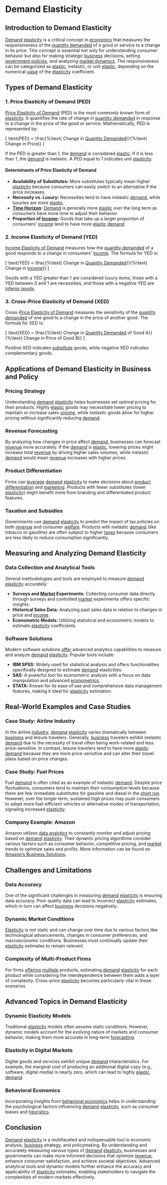 # Demand Elasticity

## Introduction to Demand Elasticity

[Demand](../d/demand.md) [elasticity](../e/elasticity.md) is a critical concept in [economics](../e/economics.md) that measures the responsiveness of the [quantity demanded](../q/quantity_demanded.md) of a good or service to a change in its price. This concept is essential not only for understanding consumer behavior but also for making strategic [business](../b/business.md) decisions, setting [government policies](../g/government_policies_in_trading.md), and analyzing [market dynamics](../m/market_dynamics.md). The responsiveness can be categorized as [elastic](../e/elastic.md), inelastic, or unit [elastic](../e/elastic.md), depending on the numerical [value](../v/value.md) of the [elasticity](../e/elasticity.md) coefficient.

## Types of Demand Elasticity

### 1. Price Elasticity of Demand (PED)

[Price Elasticity of Demand](../p/price_elasticity_of_demand.md) (PED) is the most commonly known form of [elasticity](../e/elasticity.md). It quantifies the rate of change in [quantity demanded](../q/quantity_demanded.md) in response to a change in the price of the good or service. Mathematically, PED is represented by:

\[ \text{PED} = \frac{\%\text{ Change in [Quantity Demanded](../q/quantity_demanded.md)}}{\%\text{ Change in Price}} \]

If the PED is greater than 1, the [demand](../d/demand.md) is considered [elastic](../e/elastic.md). If it is less than 1, the [demand](../d/demand.md) is inelastic. A PED equal to 1 indicates unit [elasticity](../e/elasticity.md).

#### Determinants of Price Elasticity of Demand

* **Availability of Substitutes:** More substitutes typically mean higher [elasticity](../e/elasticity.md) because consumers can easily switch to an alternative if the price increases.
* **Necessity vs. Luxury:** Necessities tend to have inelastic [demand](../d/demand.md), while luxuries are more [elastic](../e/elastic.md).
* **[Time Horizon](../t/time_horizon.md):** [Demand](../d/demand.md) is generally more [elastic](../e/elastic.md) over the long term as consumers have more time to adjust their behavior.
* **Proportion of [Income](../i/income.md):** Goods that take up a larger proportion of consumers' [income](../i/income.md) tend to have more [elastic](../e/elastic.md) [demand](../d/demand.md).

### 2. Income Elasticity of Demand (YED)

[Income Elasticity of Demand](../i/income_elasticity_of_demand.md) measures how the [quantity demanded](../q/quantity_demanded.md) of a good responds to a change in consumers' [income](../i/income.md). The formula for YED is:

\[ \text{YED} = \frac{\%\text{ Change in [Quantity Demanded](../q/quantity_demanded.md)}}{\%\text{ Change in [Income](../i/income.md)}} \]

Goods with a YED greater than 1 are considered luxury items, those with a YED between 0 and 1 are necessities, and those with a negative YED are [inferior goods](../i/inferior_goods.md).

### 3. Cross-Price Elasticity of Demand (XED)

Cross-[Price Elasticity of Demand](../p/price_elasticity_of_demand.md) measures the sensitivity of the [quantity demanded](../q/quantity_demanded.md) of one good to a change in the price of another good. The formula for XED is:

\[ \text{XED} = \frac{\%\text{ Change in [Quantity Demanded](../q/quantity_demanded.md) of Good A}}{\%\text{ Change in Price of Good B}} \]

Positive XED indicates [substitute](../s/substitute.md) goods, while negative XED indicates complementary goods.

## Applications of Demand Elasticity in Business and Policy

### Pricing Strategy

Understanding [demand](../d/demand.md) [elasticity](../e/elasticity.md) helps businesses set optimal pricing for their products. Highly [elastic](../e/elastic.md) goods may necessitate lower pricing to maintain or increase sales [volume](../v/volume.md), while inelastic goods allow for higher pricing without significantly reducing [demand](../d/demand.md).

### Revenue Forecasting

By analyzing how changes in price affect [demand](../d/demand.md), businesses can forecast [revenue](../r/revenue.md) more accurately. If the [demand](../d/demand.md) is [elastic](../e/elastic.md), lowering prices might increase total [revenue](../r/revenue.md) by driving higher sales volumes, while inelastic [demand](../d/demand.md) would mean [revenue](../r/revenue.md) increases with higher prices.

### Product Differentiation

Firms can [leverage](../l/leverage.md) [demand](../d/demand.md) [elasticity](../e/elasticity.md) to make decisions about [product differentiation](../p/product_differentiation.md) and [marketing](../m/marketing.md). Products with fewer substitutes (lower [elasticity](../e/elasticity.md)) might benefit more from branding and differentiated product features.

### Taxation and Subsidies

Governments use [demand](../d/demand.md) [elasticity](../e/elasticity.md) to predict the impact of tax policies on both [revenue](../r/revenue.md) and consumer [welfare](../w/welfare.md). Products with inelastic [demand](../d/demand.md) (like tobacco or gasoline) are often subject to higher [taxes](../t/taxes.md) because consumers are less likely to reduce consumption significantly.

## Measuring and Analyzing Demand Elasticity

### Data Collection and Analytical Tools

Several methodologies and tools are employed to measure [demand](../d/demand.md) [elasticity](../e/elasticity.md) accurately:
* **Surveys and [Market](../m/market.md) Experiments:** Collecting consumer data directly through surveys and controlled [market](../m/market.md) experiments offers specific insights.
* **Historical Sales Data:** Analyzing past sales data in relation to changes in price and [income](../i/income.md).
* **Econometric Models:** Utilizing statistical and econometric models to estimate [elasticity](../e/elasticity.md) coefficients.

### Software Solutions

Modern software solutions [offer](../o/offer.md) advanced analytics capabilities to measure and analyze [demand](../d/demand.md) [elasticity](../e/elasticity.md). Popular tools include:

* **IBM SPSS:** Widely used for statistical analysis and offers functionalities specifically designed to estimate [demand](../d/demand.md) elasticities.
* **SAS:** A powerful tool for econometric analysis with a focus on data manipulation and advanced [econometrics](../e/econometrics_in_trading.md).
* **STATA:** Known for its ease of use and comprehensive data management features, making it ideal for [elasticity](../e/elasticity.md) estimation.

## Real-World Examples and Case Studies

### Case Study: Airline Industry

In the airline [industry](../i/industry.md), [demand](../d/demand.md) [elasticity](../e/elasticity.md) varies dramatically between [business](../b/business.md) and leisure travelers. Generally, [business](../b/business.md) travelers exhibit inelastic [demand](../d/demand.md) due to the necessity of travel often being work-related and less price-sensitive. In contrast, leisure travelers tend to have more [elastic](../e/elastic.md) [demand](../d/demand.md) because they are more price-sensitive and can alter their travel plans based on price changes.

### Case Study: Fuel Prices

Fuel [demand](../d/demand.md) is often cited as an example of inelastic [demand](../d/demand.md). Despite price fluctuations, consumers tend to maintain their consumption levels because there are few immediate substitutes for gasoline and diesel in the [short run](../s/short_run.md). However, over the longer term, sustained high prices may push consumers to adopt more fuel-efficient vehicles or alternative modes of transportation, signaling increased [elasticity](../e/elasticity.md).

### Company Example: Amazon

Amazon utilizes [data analytics](../d/data_analytics.md) to constantly monitor and adjust pricing based on [demand](../d/demand.md) [elasticity](../e/elasticity.md). Their dynamic pricing algorithms consider various factors such as consumer behavior, competitive pricing, and [market](../m/market.md) trends to optimize sales and profits. More information can be found on [Amazon’s Business Solutions](https://services.amazon.com/).

## Challenges and Limitations

### Data Accuracy

One of the significant challenges in measuring [demand](../d/demand.md) [elasticity](../e/elasticity.md) is ensuring data accuracy. Poor quality data can lead to incorrect [elasticity](../e/elasticity.md) estimates, which in turn can affect [business](../b/business.md) decisions negatively.

### Dynamic Market Conditions

[Elasticity](../e/elasticity.md) is not static and can change over time due to various factors like technological advancements, changes in consumer preferences, and macroeconomic conditions. Businesses must continually update their [elasticity](../e/elasticity.md) estimates to remain relevant.

### Complexity of Multi-Product Firms

For firms [offering](../o/offering.md) [multiple](../m/multiple.md) products, estimating [demand](../d/demand.md) [elasticity](../e/elasticity.md) for each product while considering the interdependence between them adds a layer of complexity. Cross-price [elasticity](../e/elasticity.md) becomes particularly vital in these scenarios.

## Advanced Topics in Demand Elasticity

### Dynamic Elasticity Models

Traditional [elasticity](../e/elasticity.md) models often assume static conditions. However, dynamic models account for the evolving nature of markets and consumer behavior, making them more accurate in long-term [forecasting](../f/forecasting.md).

### Elasticity in Digital Markets

Digital goods and services exhibit unique [demand](../d/demand.md) characteristics. For example, the marginal cost of producing an additional digital copy (e.g., software, digital media) is nearly zero, which can lead to highly [elastic](../e/elastic.md) [demand](../d/demand.md).

### Behavioral Economics

Incorporating insights from [behavioral economics](../b/behavioral_economics.md) helps in understanding the psychological factors influencing [demand](../d/demand.md) [elasticity](../e/elasticity.md), such as consumer biases and [heuristics](../h/heuristics.md).

## Conclusion

[Demand](../d/demand.md) [elasticity](../e/elasticity.md) is a multifaceted and indispensable tool in economic analysis, [business](../b/business.md) strategy, and policymaking. By understanding and accurately measuring various types of [demand](../d/demand.md) [elasticity](../e/elasticity.md), businesses and governments can make more informed decisions that optimize [revenue](../r/revenue.md), enhance consumer satisfaction, and achieve societal objectives. Advanced analytical tools and dynamic models further enhance the accuracy and applicability of [elasticity](../e/elasticity.md) estimates, enabling stakeholders to navigate the complexities of modern markets effectively.